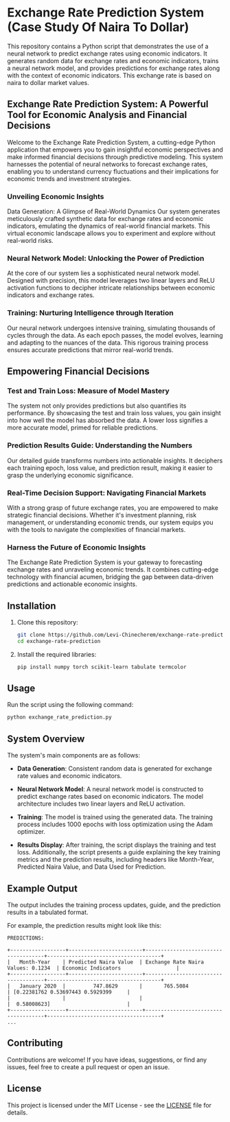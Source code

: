 
# Exchange Rate Prediction System (Case Study Of Naira To Dollar)

This repository contains a Python script that demonstrates the use of a neural network to predict exchange rates using economic indicators. It generates random data for exchange rates and economic indicators, trains a neural network model, and provides predictions for exchange rates along with the context of economic indicators. This exchange rate is based on naira to dollar market values.

## Exchange Rate Prediction System: A Powerful Tool for Economic Analysis and Financial Decisions
Welcome to the Exchange Rate Prediction System, a cutting-edge Python application that empowers you to gain insightful economic perspectives and make informed financial decisions through predictive modeling. This system harnesses the potential of neural networks to forecast exchange rates, enabling you to understand currency fluctuations and their implications for economic trends and investment strategies.

### Unveiling Economic Insights
Data Generation: A Glimpse of Real-World Dynamics
Our system generates meticulously crafted synthetic data for exchange rates and economic indicators, emulating the dynamics of real-world financial markets. This virtual economic landscape allows you to experiment and explore without real-world risks.

### Neural Network Model: Unlocking the Power of Prediction
At the core of our system lies a sophisticated neural network model. Designed with precision, this model leverages two linear layers and ReLU activation functions to decipher intricate relationships between economic indicators and exchange rates.

### Training: Nurturing Intelligence through Iteration
Our neural network undergoes intensive training, simulating thousands of cycles through the data. As each epoch passes, the model evolves, learning and adapting to the nuances of the data. This rigorous training process ensures accurate predictions that mirror real-world trends.

## Empowering Financial Decisions
### Test and Train Loss: Measure of Model Mastery
The system not only provides predictions but also quantifies its performance. By showcasing the test and train loss values, you gain insight into how well the model has absorbed the data. A lower loss signifies a more accurate model, primed for reliable predictions.

### Prediction Results Guide: Understanding the Numbers
Our detailed guide transforms numbers into actionable insights. It deciphers each training epoch, loss value, and prediction result, making it easier to grasp the underlying economic significance.

### Real-Time Decision Support: Navigating Financial Markets
With a strong grasp of future exchange rates, you are empowered to make strategic financial decisions. Whether it's investment planning, risk management, or understanding economic trends, our system equips you with the tools to navigate the complexities of financial markets.

### Harness the Future of Economic Insights
The Exchange Rate Prediction System is your gateway to forecasting exchange rates and unraveling economic trends. It combines cutting-edge technology with financial acumen, bridging the gap between data-driven predictions and actionable economic insights.


## Installation

1. Clone this repository:

   ```bash
   git clone https://github.com/Levi-Chinecherem/exchange-rate-prediction.git
   cd exchange-rate-prediction
   ```

2. Install the required libraries:

   ```bash
   pip install numpy torch scikit-learn tabulate termcolor
   ```

## Usage

Run the script using the following command:

```bash
python exchange_rate_prediction.py
```

## System Overview

The system's main components are as follows:

- **Data Generation**: Consistent random data is generated for exchange rate values and economic indicators.

- **Neural Network Model**: A neural network model is constructed to predict exchange rates based on economic indicators. The model architecture includes two linear layers and ReLU activation.

- **Training**: The model is trained using the generated data. The training process includes 1000 epochs with loss optimization using the Adam optimizer.

- **Results Display**: After training, the script displays the training and test loss. Additionally, the script presents a guide explaining the key training metrics and the prediction results, including headers like Month-Year, Predicted Naira Value, and Data Used for Prediction.

## Example Output

The output includes the training process updates, guide, and the prediction results in a tabulated format.

For example, the prediction results might look like this:

```
PREDICTIONS:

+------------------+------------------------+-------------------------------------+-------------------------------------+
|   Month-Year    | Predicted Naira Value  | Exchange Rate Naira Values: 0.1234  | Economic Indicators                  |
+------------------+------------------------+-------------------------------------+-------------------------------------+
|   January 2020  |         747.8629       |       765.5084                      | [0.22381762 0.53697443 0.5929399     |
|                 |                        |                                     |  0.58008623]                         |
+------------------+------------------------+-------------------------------------+-------------------------------------+
...
```

## Contributing

Contributions are welcome! If you have ideas, suggestions, or find any issues, feel free to create a pull request or open an issue.

## License

This project is licensed under the MIT License - see the [LICENSE](LICENSE) file for details.

